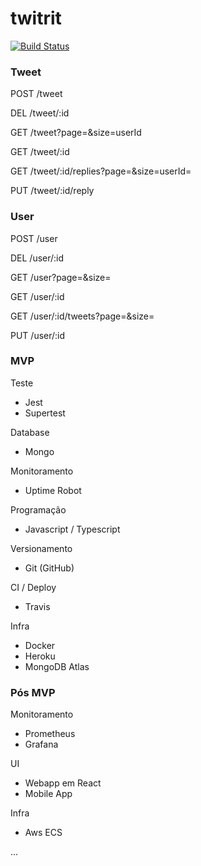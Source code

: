 # twitrit
[![Build Status](https://travis-ci.org/matheusgonzagafs/twitrit.svg?branch=master)](https://travis-ci.org/matheusgonzagafs/twitrit)


### Tweet

POST /tweet

DEL /tweet/:id

GET /tweet?page=&size=userId

GET /tweet/:id

GET /tweet/:id/replies?page=&size=userId=

PUT /tweet/:id/reply


### User

POST /user

DEL /user/:id

GET /user?page=&size=

GET /user/:id

GET /user/:id/tweets?page=&size=

PUT /user/:id

### MVP

Teste
- Jest
- Supertest

Database
- Mongo

Monitoramento
- Uptime Robot

Programação
- Javascript / Typescript

Versionamento
- Git (GitHub)

CI / Deploy
- Travis

Infra
- Docker
- Heroku
- MongoDB Atlas


### Pós MVP

Monitoramento
- Prometheus
- Grafana

UI
- Webapp em React
- Mobile App

Infra
- Aws ECS

...


